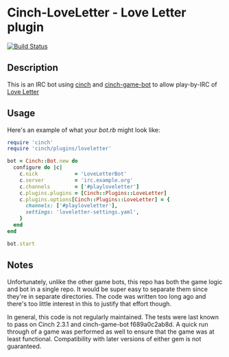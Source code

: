 # Cinch-LoveLetter - Love Letter plugin

[![Build Status](https://travis-ci.org/petertseng/cinch-loveletter.svg?branch=master)](https://travis-ci.org/petertseng/cinch-loveletter)

## Description

This is an IRC bot using [cinch](https://github.com/cinchrb/cinch) and [cinch-game-bot](https://github.com/petertseng/cinch-game-bot) to allow play-by-IRC of [Love Letter](http://boardgamegeek.com/boardgame/129622/love-letter)

## Usage

Here's an example of what your *bot.rb* might look like:

```ruby
require 'cinch'
require 'cinch/plugins/loveletter'

bot = Cinch::Bot.new do
  configure do |c|
    c.nick            = 'LoveLetterBot'
    c.server          = 'irc.example.org'
    c.channels        = ['#playloveletter']
    c.plugins.plugins = [Cinch::Plugins::LoveLetter]
    c.plugins.options[Cinch::Plugins::LoveLetter] = {
      channels: ['#playloveletter'],
      settings: 'loveletter-settings.yaml',
    }
  end
end

bot.start
```

## Notes

Unfortunately, unlike the other game bots, this repo has both the game logic and bot in a single repo.
It would be super easy to separate them since they're in separate directories.
The code was written too long ago and there's too little interest in this to justify that effort though.

In general, this code is not regularly maintained.
The tests were last known to pass on Cinch 2.3.1 and cinch-game-bot f689a0c2ab8d.
A quick run through of a game was performed as well to ensure that the game was at least functional.
Compatibility with later versions of either gem is not guaranteed.

